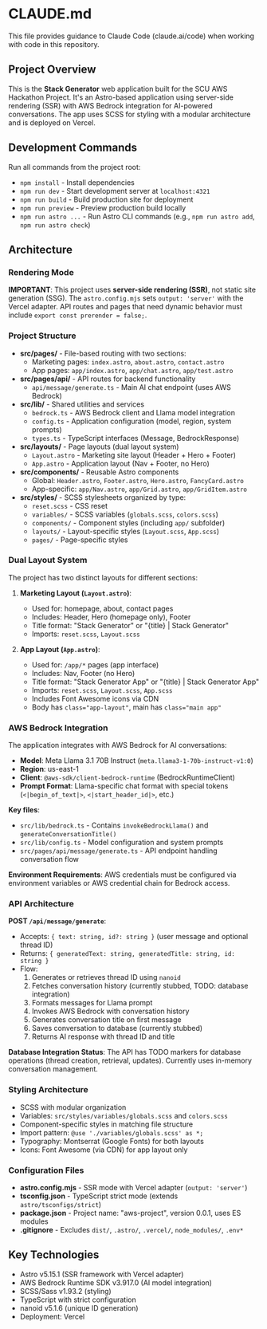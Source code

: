 # CLAUDE.md

This file provides guidance to Claude Code (claude.ai/code) when working with code in this repository.

## Project Overview

This is the **Stack Generator** web application built for the SCU AWS Hackathon Project. It's an Astro-based application using server-side rendering (SSR) with AWS Bedrock integration for AI-powered conversations. The app uses SCSS for styling with a modular architecture and is deployed on Vercel.

## Development Commands

Run all commands from the project root:

- `npm install` - Install dependencies
- `npm run dev` - Start development server at `localhost:4321`
- `npm run build` - Build production site for deployment
- `npm run preview` - Preview production build locally
- `npm run astro ...` - Run Astro CLI commands (e.g., `npm run astro add`, `npm run astro check`)

## Architecture

### Rendering Mode

**IMPORTANT**: This project uses **server-side rendering (SSR)**, not static site generation (SSG). The `astro.config.mjs` sets `output: 'server'` with the Vercel adapter. API routes and pages that need dynamic behavior must include `export const prerender = false;`.

### Project Structure

- **src/pages/** - File-based routing with two sections:
  - Marketing pages: `index.astro`, `about.astro`, `contact.astro`
  - App pages: `app/index.astro`, `app/chat.astro`, `app/test.astro`
- **src/pages/api/** - API routes for backend functionality
  - `api/message/generate.ts` - Main AI chat endpoint (uses AWS Bedrock)
- **src/lib/** - Shared utilities and services
  - `bedrock.ts` - AWS Bedrock client and Llama model integration
  - `config.ts` - Application configuration (model, region, system prompts)
  - `types.ts` - TypeScript interfaces (Message, BedrockResponse)
- **src/layouts/** - Page layouts (dual layout system)
  - `Layout.astro` - Marketing site layout (Header + Hero + Footer)
  - `App.astro` - Application layout (Nav + Footer, no Hero)
- **src/components/** - Reusable Astro components
  - Global: `Header.astro`, `Footer.astro`, `Hero.astro`, `FancyCard.astro`
  - App-specific: `app/Nav.astro`, `app/Grid.astro`, `app/GridItem.astro`
- **src/styles/** - SCSS stylesheets organized by type:
  - `reset.scss` - CSS reset
  - `variables/` - SCSS variables (`globals.scss`, `colors.scss`)
  - `components/` - Component styles (including `app/` subfolder)
  - `layouts/` - Layout-specific styles (`Layout.scss`, `App.scss`)
  - `pages/` - Page-specific styles

### Dual Layout System

The project has two distinct layouts for different sections:

1. **Marketing Layout (`Layout.astro`)**:
   - Used for: homepage, about, contact pages
   - Includes: Header, Hero (homepage only), Footer
   - Title format: "Stack Generator" or "{title} | Stack Generator"
   - Imports: `reset.scss`, `Layout.scss`

2. **App Layout (`App.astro`)**:
   - Used for: `/app/*` pages (app interface)
   - Includes: Nav, Footer (no Hero)
   - Title format: "Stack Generator App" or "{title} | Stack Generator App"
   - Imports: `reset.scss`, `Layout.scss`, `App.scss`
   - Includes Font Awesome icons via CDN
   - Body has `class="app-layout"`, main has `class="main app"`

### AWS Bedrock Integration

The application integrates with AWS Bedrock for AI conversations:

- **Model**: Meta Llama 3.1 70B Instruct (`meta.llama3-1-70b-instruct-v1:0`)
- **Region**: us-east-1
- **Client**: `@aws-sdk/client-bedrock-runtime` (BedrockRuntimeClient)
- **Prompt Format**: Llama-specific chat format with special tokens (`<|begin_of_text|>`, `<|start_header_id|>`, etc.)

**Key files**:
- `src/lib/bedrock.ts` - Contains `invokeBedrockLlama()` and `generateConversationTitle()`
- `src/lib/config.ts` - Model configuration and system prompts
- `src/pages/api/message/generate.ts` - API endpoint handling conversation flow

**Environment Requirements**:
AWS credentials must be configured via environment variables or AWS credential chain for Bedrock access.

### API Architecture

**POST `/api/message/generate`**:
- Accepts: `{ text: string, id?: string }` (user message and optional thread ID)
- Returns: `{ generatedText: string, generatedTitle: string, id: string }`
- Flow:
  1. Generates or retrieves thread ID using `nanoid`
  2. Fetches conversation history (currently stubbed, TODO: database integration)
  3. Formats messages for Llama prompt
  4. Invokes AWS Bedrock with conversation history
  5. Generates conversation title on first message
  6. Saves conversation to database (currently stubbed)
  7. Returns AI response with thread ID and title

**Database Integration Status**: The API has TODO markers for database operations (thread creation, retrieval, updates). Currently uses in-memory conversation management.

### Styling Architecture

- SCSS with modular organization
- Variables: `src/styles/variables/globals.scss` and `colors.scss`
- Component-specific styles in matching file structure
- Import pattern: `@use './variables/globals.scss' as *;`
- Typography: Montserrat (Google Fonts) for both layouts
- Icons: Font Awesome (via CDN) for app layout only

### Configuration Files

- **astro.config.mjs** - SSR mode with Vercel adapter (`output: 'server'`)
- **tsconfig.json** - TypeScript strict mode (extends `astro/tsconfigs/strict`)
- **package.json** - Project name: "aws-project", version 0.0.1, uses ES modules
- **.gitignore** - Excludes `dist/`, `.astro/`, `.vercel/`, `node_modules/`, `.env*`

## Key Technologies

- Astro v5.15.1 (SSR framework with Vercel adapter)
- AWS Bedrock Runtime SDK v3.917.0 (AI model integration)
- SCSS/Sass v1.93.2 (styling)
- TypeScript with strict configuration
- nanoid v5.1.6 (unique ID generation)
- Deployment: Vercel
